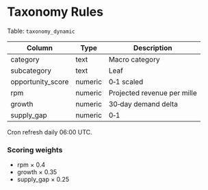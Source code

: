 # Taxonomy Rules

Table: `taxonomy_dynamic`

| Column | Type | Description |
|--------|------|-------------|
| category | text | Macro category |
| subcategory | text | Leaf |
| opportunity_score | numeric | 0‑1 scaled |
| rpm | numeric | Projected revenue per mille |
| growth | numeric | 30‑day demand delta |
| supply_gap | numeric | 0‑1 |

Cron refresh daily 06:00 UTC.

### Scoring weights

* rpm × 0.4
* growth × 0.35
* supply_gap × 0.25